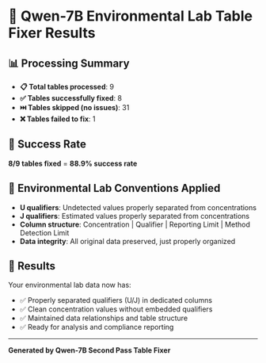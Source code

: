 # 🔧 Qwen-7B Environmental Lab Table Fixer Results

## 📊 Processing Summary

- **📋 Total tables processed**: 9
- **✅ Tables successfully fixed**: 8  
- **⏭️ Tables skipped (no issues)**: 31
- **❌ Tables failed to fix**: 1

## 🎯 Success Rate

**8/9 tables fixed** = **88.9% success rate**

## 🧪 Environmental Lab Conventions Applied

- **U qualifiers**: Undetected values properly separated from concentrations
- **J qualifiers**: Estimated values properly separated from concentrations  
- **Column structure**: Concentration | Qualifier | Reporting Limit | Method Detection Limit
- **Data integrity**: All original data preserved, just properly organized

## 🎉 Results

Your environmental lab data now has:
- ✅ Properly separated qualifiers (U/J) in dedicated columns
- ✅ Clean concentration values without embedded qualifiers
- ✅ Maintained data relationships and table structure
- ✅ Ready for analysis and compliance reporting

---

**Generated by Qwen-7B Second Pass Table Fixer**
